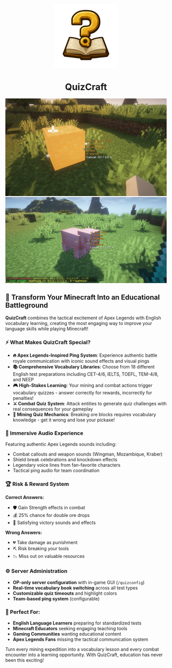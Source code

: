 <p align="center">
    <img src="./src/main/resources/assets/quiz_craft/icon.png" alt="QuizCraft" width="200"/> 
</p>

<h1 align="center">QuizCraft</h1>

![break-ore](./images/break-ore.jpeg)
![attack-pig](./images/attack-pig.jpeg)

## 🎯 Transform Your Minecraft Into an Educational Battleground

**QuizCraft** combines the tactical excitement of Apex Legends with English vocabulary learning, creating the most engaging way to improve your language skills while playing Minecraft!

### ⚡ What Makes QuizCraft Special?

- **🔥 Apex Legends-Inspired Ping System**: Experience authentic battle royale communication with iconic sound effects and visual pings
- **📚 Comprehensive Vocabulary Libraries**: Choose from 18 different English test preparations including CET-4/6, IELTS, TOEFL, TEM-4/8, and NEEP
- **🎮 High-Stakes Learning**: Your mining and combat actions trigger vocabulary quizzes - answer correctly for rewards, incorrectly for penalties!
- **⚔️ Combat Quiz System**: Attack entities to generate quiz challenges with real consequences for your gameplay
- **💎 Mining Quiz Mechanics**: Breaking ore blocks requires vocabulary knowledge - get it wrong and lose your pickaxe!

### 🎵 Immersive Audio Experience

Featuring authentic Apex Legends sounds including:
- Combat callouts and weapon sounds (Wingman, Mozambique, Kraber)
- Shield break celebrations and knockdown effects  
- Legendary voice lines from fan-favorite characters
- Tactical ping audio for team coordination

### 🏆 Risk & Reward System

**Correct Answers:**
- 🛡️ Gain Strength effects in combat
- 💰 25% chance for double ore drops
- 🎊 Satisfying victory sounds and effects

**Wrong Answers:**
- 💔 Take damage as punishment
- ⛏️ Risk breaking your tools
- 📉 Miss out on valuable resources

### ⚙️ Server Administration

- **OP-only server configuration** with in-game GUI (`/quizconfig`)
- **Real-time vocabulary book switching** across all test types
- **Customizable quiz timeouts** and highlight colors
- **Team-based ping system** (configurable)

### 🌟 Perfect For:

- **English Language Learners** preparing for standardized tests
- **Minecraft Educators** seeking engaging teaching tools
- **Gaming Communities** wanting educational content
- **Apex Legends Fans** missing the tactical communication system

Turn every mining expedition into a vocabulary lesson and every combat encounter into a learning opportunity. With QuizCraft, education has never been this exciting!

